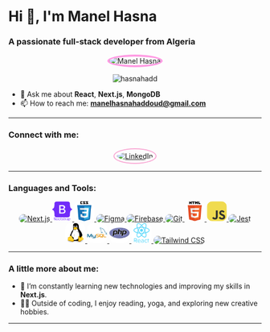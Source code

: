 # Hi 👋, I'm **Manel Hasna**

### A passionate full-stack developer from Algeria

<p align="center">
  <img src="your-profile-picture.jpg" alt="Manel Hasna" width="120" height="120" style="border-radius: 50%; border: 4px solid #ff9be3;">
</p>

<p align="center">
  <img src="https://komarev.com/ghpvc/?username=hasnahadd&label=Profile%20views&color=0e75b6&style=flat" alt="hasnahadd" />
</p>

- 💬 Ask me about **React**, **Next.js**, **MongoDB**
- 📫 How to reach me: **manelhasnahaddoud@gmail.com**

---

### Connect with me:

<p align="center">
  <a href="https://www.linkedin.com/in/manelhasna-haddoud/" target="blank">
    <img src="https://raw.githubusercontent.com/rahuldkjain/github-profile-readme-generator/master/src/images/icons/Social/linked-in-alt.svg" alt="LinkedIn" width="40" height="40" style="border-radius: 50%; padding: 5px; border: 2px solid #f9a8d4; transition: transform 0.3s;">
  </a>
</p>

---

### Languages and Tools:

<p align="center">
  <a href="https://nextjs.org/" target="_blank" rel="noreferrer">
    <img src="https://www.svgrepo.com/show/354113/nextjs-icon.svg" alt="Next.js" width="40" height="40" style="border-radius: 12px; transition: transform 0.3s;">
  </a>
  <a href="https://getbootstrap.com" target="_blank" rel="noreferrer">
    <img src="https://raw.githubusercontent.com/devicons/devicon/master/icons/bootstrap/bootstrap-plain-wordmark.svg" alt="Bootstrap" width="40" height="40" style="border-radius: 12px; transition: transform 0.3s;">
  </a>
  <a href="https://www.w3schools.com/css/" target="_blank" rel="noreferrer">
    <img src="https://raw.githubusercontent.com/devicons/devicon/master/icons/css3/css3-original-wordmark.svg" alt="CSS3" width="40" height="40" style="border-radius: 12px; transition: transform 0.3s;">
  </a>
  <a href="https://www.figma.com/" target="_blank" rel="noreferrer">
    <img src="https://www.vectorlogo.zone/logos/figma/figma-icon.svg" alt="Figma" width="40" height="40" style="border-radius: 12px; transition: transform 0.3s;">
  </a>
  <a href="https://firebase.google.com/" target="_blank" rel="noreferrer">
    <img src="https://www.vectorlogo.zone/logos/firebase/firebase-icon.svg" alt="Firebase" width="40" height="40" style="border-radius: 12px; transition: transform 0.3s;">
  </a>
  <a href="https://git-scm.com/" target="_blank" rel="noreferrer">
    <img src="https://www.vectorlogo.zone/logos/git-scm/git-scm-icon.svg" alt="Git" width="40" height="40" style="border-radius: 12px; transition: transform 0.3s;">
  </a>
  <a href="https://www.w3.org/html/" target="_blank" rel="noreferrer">
    <img src="https://raw.githubusercontent.com/devicons/devicon/master/icons/html5/html5-original-wordmark.svg" alt="HTML5" width="40" height="40" style="border-radius: 12px; transition: transform 0.3s;">
  </a>
  <a href="https://developer.mozilla.org/en-US/docs/Web/JavaScript" target="_blank" rel="noreferrer">
    <img src="https://raw.githubusercontent.com/devicons/devicon/master/icons/javascript/javascript-original.svg" alt="JavaScript" width="40" height="40" style="border-radius: 12px; transition: transform 0.3s;">
  </a>
  <a href="https://jestjs.io" target="_blank" rel="noreferrer">
    <img src="https://www.vectorlogo.zone/logos/jestjsio/jestjsio-icon.svg" alt="Jest" width="40" height="40" style="border-radius: 12px; transition: transform 0.3s;">
  </a>
  <a href="https://www.linux.org/" target="_blank" rel="noreferrer">
    <img src="https://raw.githubusercontent.com/devicons/devicon/master/icons/linux/linux-original.svg" alt="Linux" width="40" height="40" style="border-radius: 12px; transition: transform 0.3s;">
  </a>
  <a href="https://www.mysql.com/" target="_blank" rel="noreferrer">
    <img src="https://raw.githubusercontent.com/devicons/devicon/master/icons/mysql/mysql-original-wordmark.svg" alt="MySQL" width="40" height="40" style="border-radius: 12px; transition: transform 0.3s;">
  </a>
  <a href="https://www.php.net" target="_blank" rel="noreferrer">
    <img src="https://raw.githubusercontent.com/devicons/devicon/master/icons/php/php-original.svg" alt="PHP" width="40" height="40" style="border-radius: 12px; transition: transform 0.3s;">
  </a>
  <a href="https://reactjs.org/" target="_blank" rel="noreferrer">
    <img src="https://raw.githubusercontent.com/devicons/devicon/master/icons/react/react-original-wordmark.svg" alt="React" width="40" height="40" style="border-radius: 12px; transition: transform 0.3s;">
  </a>
  <a href="https://tailwindcss.com/" target="_blank" rel="noreferrer">
    <img src="https://www.vectorlogo.zone/logos/tailwindcss/tailwindcss-icon.svg" alt="Tailwind CSS" width="40" height="40" style="border-radius: 12px; transition: transform 0.3s;">
  </a>
</p>

---

### A little more about me:


- 🌱 I’m constantly learning new technologies and improving my skills in **Next.js**.
- 🧘‍♀️ Outside of coding, I enjoy reading, yoga, and exploring new creative hobbies.

---


